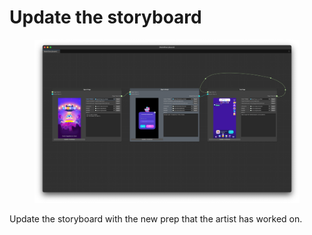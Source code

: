 # Update the storyboard

<figure><img src="../../../.gitbook/assets/MainStoryboard" alt=""><figcaption></figcaption></figure>

Update the storyboard with the new prep that the artist has worked on.
